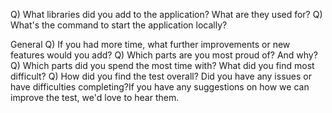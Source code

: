 Q) What libraries did you add to the application? What are they used for?
Q) What's the command to start the application locally? 


General
Q) If you had more time, what further improvements or new features would you add?
Q) Which parts are you most proud of? And why?
Q) Which parts did you spend the most time with? What did you find most difficult?
Q) How did you find the test overall? Did you have any issues or have difficulties completing?If you have any suggestions on how we can improve the test, we'd love to hear them.